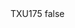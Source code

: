 <?xml version="1.0" encoding="UTF-8"?>
<CustomMetadata xmlns="http://soap.sforce.com/2006/04/metadata">
    <label>TXU175</label>
    <protected>false</protected>
</CustomMetadata>
